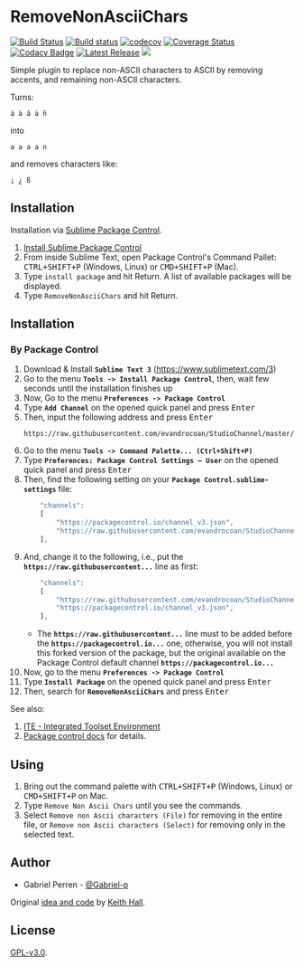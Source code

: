 # RemoveNonAsciiChars

[![Build Status](https://travis-ci.org/evandrocoan/RemoveNonAsciiChars.svg?branch=master)](https://travis-ci.org/evandrocoan/RemoveNonAsciiChars)
[![Build status](https://ci.appveyor.com/api/projects/status/github/evandrocoan/RemoveNonAsciiChars?branch=master&svg=true)](https://ci.appveyor.com/project/evandrocoan/RemoveNonAsciiChars/branch/master)
[![codecov](https://codecov.io/gh/evandrocoan/RemoveNonAsciiChars/branch/master/graph/badge.svg)](https://codecov.io/gh/evandrocoan/RemoveNonAsciiChars)
[![Coverage Status](https://coveralls.io/repos/github/evandrocoan/RemoveNonAsciiChars/badge.svg?branch=master)](https://coveralls.io/github/evandrocoan/RemoveNonAsciiChars?branch=master)
[![Codacy Badge](https://api.codacy.com/project/badge/Grade/a0e28fa3cf714ec5a53065e3c6064455)](https://www.codacy.com/app/evandrocoan/RemoveNonAsciiChars?utm_source=github.com&amp;utm_medium=referral&amp;utm_content=evandrocoan/RemoveNonAsciiChars&amp;utm_campaign=Badge_Grade)
[![Latest Release](https://img.shields.io/github/tag/evandrocoan/RemoveNonAsciiChars.svg?label=version)](https://github.com/evandrocoan/RemoveNonAsciiChars/releases)
<a href="https://packagecontrol.io/packages/RemoveNonAsciiChars"><img src="https://packagecontrol.herokuapp.com/downloads/RemoveNonAsciiChars.svg"></a>

Simple plugin to replace non-ASCII characters to ASCII by removing accents,
and remaining non-ASCII characters.

Turns:

    á à â ä ñ

into

    a a a a n

and removes characters like:

    ¡ ¿ ß


## Installation

Installation via [Sublime Package Control][wbond].

1. [Install Sublime Package Control][wbond 2]
2. From inside Sublime Text, open Package Control's Command Pallet:
   <kbd>CTRL+SHIFT+P</kbd> (Windows, Linux) or <kbd>CMD+SHIFT+P</kbd> (Mac).
3. Type `install package` and hit Return. A list of available packages will
   be displayed.
4. Type `RemoveNonAsciiChars` and hit Return.


## Installation

### By Package Control

1. Download & Install **`Sublime Text 3`** (https://www.sublimetext.com/3)
1. Go to the menu **`Tools -> Install Package Control`**, then,
   wait few seconds until the installation finishes up
1. Now,
   Go to the menu **`Preferences -> Package Control`**
1. Type **`Add Channel`** on the opened quick panel and press <kbd>Enter</kbd>
1. Then,
   input the following address and press <kbd>Enter</kbd>
   ```
   https://raw.githubusercontent.com/evandrocoan/StudioChannel/master/channel.json
   ```
1. Go to the menu **`Tools -> Command Palette...
   (Ctrl+Shift+P)`**
1. Type **`Preferences:
   Package Control Settings – User`** on the opened quick panel and press <kbd>Enter</kbd>
1. Then,
   find the following setting on your **`Package Control.sublime-settings`** file:
   ```js
       "channels":
       [
           "https://packagecontrol.io/channel_v3.json",
           "https://raw.githubusercontent.com/evandrocoan/StudioChannel/master/channel.json",
       ],
   ```
1. And,
   change it to the following, i.e.,
   put the **`https://raw.githubusercontent...`** line as first:
   ```js
       "channels":
       [
           "https://raw.githubusercontent.com/evandrocoan/StudioChannel/master/channel.json",
           "https://packagecontrol.io/channel_v3.json",
       ],
   ```
   * The **`https://raw.githubusercontent...`** line must to be added before the **`https://packagecontrol.io...`** one, otherwise,
     you will not install this forked version of the package,
     but the original available on the Package Control default channel **`https://packagecontrol.io...`**
1. Now,
   go to the menu **`Preferences -> Package Control`**
1. Type **`Install Package`** on the opened quick panel and press <kbd>Enter</kbd>
1. Then,
search for **`RemoveNonAsciiChars`** and press <kbd>Enter</kbd>

See also:
1. [ITE - Integrated Toolset Environment](https://github.com/evandrocoan/ITE)
1. [Package control docs](https://packagecontrol.io/docs/usage) for details.


## Using

1. Bring out the command palette with <kbd>CTRL+SHIFT+P</kbd> (Windows,
   Linux) or <kbd>CMD+SHIFT+P</kbd> on Mac.
2. Type `Remove Non Ascii Chars` until you see the commands.
3. Select `Remove non Ascii characters (File)` for removing in the entire file,
   or `Remove non Ascii characters (Select)` for removing only in the selected
   text.

## Author

* Gabriel Perren - [@Gabriel-p](https://github.com/Gabriel-p)

Original [idea and code](http://stackoverflow.com/a/38909594/1391441) by
[Keith Hall](http://stackoverflow.com/users/4473405/keith-hall).


## License

[GPL-v3.0](https://www.gnu.org/licenses/gpl-3.0.en.html).


[wbond]: http://wbond.net/sublime_packages/package_control
[wbond 2]: http://wbond.net/sublime_packages/package_control/installation
